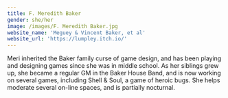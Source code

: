 ```yaml
---
title: F. Meredith Baker
gender: she/her
image: /images/F. Meredith Baker.jpg
website_name: 'Meguey & Vincent Baker, et al'
website_url: 'https://lumpley.itch.io/'
---
```


Meri inherited the Baker family curse of game design, and has been playing and designing games since she was in middle school. As her siblings grew up, she became a regular GM in the Baker House Band, and is now working on several games, including Shell & Soul, a game of heroic bugs. She helps moderate several on-line spaces, and is partially nocturnal.
